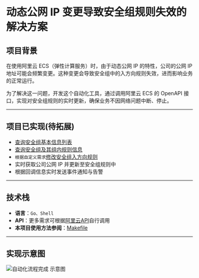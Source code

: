 # 动态公网 IP 变更导致安全组规则失效的解决方案

## 项目背景
在使用阿里云 ECS（弹性计算服务）时，由于动态公网 IP 的特性，公司的公网 IP 地址可能会频繁变更。这种变更会导致安全组中的入方向规则失效，进而影响业务的正常运行。

为了解决这一问题，开发这个自动化工具，通过调用阿里云 ECS 的 OpenAPI 接口，实现对安全组规则的实时更新，确保业务不因网络问题中断、停止。

---
## 项目已实现(待拓展)

- [查询安全组基本信息列表](https://next.api.aliyun.com/document/Ecs/2014-05-26/DescribeSecurityGroups)
- [查询安全组及其组内规则信息](https://next.api.aliyun.com/document/Ecs/2014-05-26/DescribeSecurityGroupAttribute)
- `根据自定义需求`[修改安全组入方向规则](https://next.api.aliyun.com/document/Ecs/2014-05-26/ModifySecurityGroupRule)
- 实时获取公司公网 IP 并更新至安全组规则中
- 根据回调信息实时发送事件通知与告警

---

## 技术栈

- **语言**：`Go、Shell`
- **API**：更多需求可根据[阿里云API](https://next.api.aliyun.com/document/Ecs/2014-05-26)自行调用
- **本项目使用方法参阅**：[Makefile](https://github.com/youxihu/aliyun_api/blob/master/Makefile)

---

## 实现示意图
![自动化流程完成 示意图](https://img.picui.cn/free/2025/06/11/68493eb53c393.png)